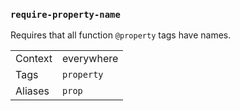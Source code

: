 ### `require-property-name`

Requires that all function `@property` tags have names.

|||
|---|---|
|Context|everywhere|
|Tags|`property`|
|Aliases|`prop`|

<!-- assertions requirePropertyName -->
